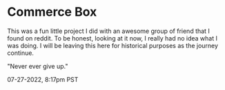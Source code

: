 # Commerce Box
This was a fun little project I did with an awesome group of friend that I found on reddit. To be honest, looking at it now, I really had no idea what I was doing. I will be leaving this here for historical purposes as the journey continue.

"Never ever give up."

07-27-2022, 8:17pm PST
